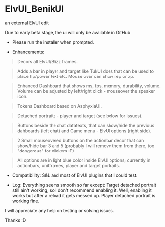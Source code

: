 ElvUI_BenikUI
=============
an external ElvUI edit

Due to early beta stage, the ui will only be available in GitHub

- Please run the installer when prompted.

- Enhancements:

> Decors all ElvUI/Blizz frames.

> Adds a bar in player and target like TukUI does that can be used to place hp/power text etc. Mouse over can show rep or xp.

> Enhanced Dashboard that shows ms, fps, memory, durability, volume. Volume can be adjusted by left/right click - mouseover the speaker icon.

> Tokens Dashboard based on AsphyxiaUI.

> Detached portraits - player and target (see below for issues).

> Buttons beside the chat datatexts, that can show/hide the previous dahboards (left chat) and Game menu - ElvUI options (right side).

> 2 Small mouseovered buttons on the actionbar decor that can show/hide bar 3 and 5 (probably I will remove them from there, too "dangerous" for clickers :P)

> All options are in light blue color inside ElvUI options; currently in actionbars, unitframes, player and target portraits.

- Compatibility:
S&L and most of ElvUI plugins that I could test.

- Log:
Everything seems smooth so far except:
Target detached portrait still ain't working, so I don't recommend enabling it. Well, enabling it works but after a reload it gets messed up. Player detached portrait is working fine.

I will appreciate any help on testing or solving issues.

Thanks :D 
